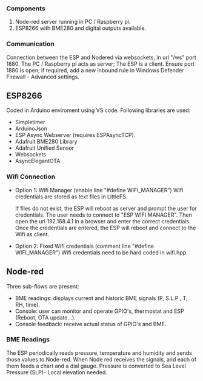 ### Components
1) Node-red server running in PC / Raspberry pi.
2) ESP8266 with BME280 and digital outputs available.

### Communication
Connection between the ESP and Nodered via websockets, in url "/ws" port 1880.
The PC / Raspberry pi acts as server; The ESP is a client.
Ensure port 1880 is open; if required, add a new inbound rule in Windows Defender Firewall - Advanced settings.

## ESP8266
Coded in Arduino enviroment using VS code.
Following libraries are used: 
- Simpletimer 
- ArduinoJson
- ESP Async Webserver (requires ESPAsyncTCP).
- Adafruit BME280 Library
- Adafruit Unified Sensor
- Websockets
- AsyncElegantOTA

### Wifi Connection
- Option 1: Wifi Manager (enable line "#define WIFI_MANAGER")
  Wifi credentials are stored as text files in LittleFS.

  If files do not exist, the ESP will reboot as server and prompt the user for credentials.
  The user needs to connect to "ESP WIFI MANAGER". 
  Then open the url 192.168.4.1 in a browser and enter the correct credentials.
  Once the credentials are entered, the ESP will reboot and connect to the Wifi as client.

* Option 2: Fixed Wifi credentials (comment line "#define WIFI_MANAGER")
Wifi credentials need to be hard coded in wifi.hpp.
  
## Node-red
Three sub-flows are present:
- BME readings: displays current and historic BME signals (P, S.L.P., T, RH, time).
- Console: user can monitor and operate GPIO's, thermostat and ESP (Reboot, OTA update...).
- Console feedback: receive actual status of GPIO's and BME. 

### BME Readings
The ESP periodically reads pressure, temperature and humidity and sends those values to Node-red.
When Node red receives the signals, and each of them feeds a chart and a dial gauge.
Pressure is converted to Sea Level Pressure (SLP)- Local elevation needed.
